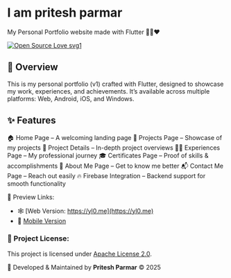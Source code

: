 # I am pritesh parmar

My Personal Portfolio website made with Flutter 🍃🍒❤️

[![Open Source Love svg1](https://badges.frapsoft.com/os/v3/open-source.svg?v=103)](#)


## 📑 Overview

This is my personal portfolio (v1) crafted with Flutter, designed to showcase my work, experiences, and achievements.
It’s available across multiple platforms: Web, Android, iOS, and Windows.


✨ Features
------------------------------------------------------------------
🏠 Home Page – A welcoming landing page
💼 Projects Page – Showcase of my projects
📑 Project Details – In-depth project overviews
🧑‍💻 Experiences Page – My professional journey
🎓 Certificates Page – Proof of skills & accomplishments
🙋 About Me Page – Get to know me better
📬 Contact Me Page – Reach out easily
🔥 Firebase Integration – Backend support for smooth functionality

🔗 Preview Links:

- 🕸️ [Web Version: https://yl0.me](https://yl0.me)
- 📱 [Mobile Version](http://u.pc.cd/oJ17)

### 🪪 Project License:
This project is licensed under [Apache License 2.0](LICENSE).


📌 Developed & Maintained by **Pritesh Parmar**
©️ 2025